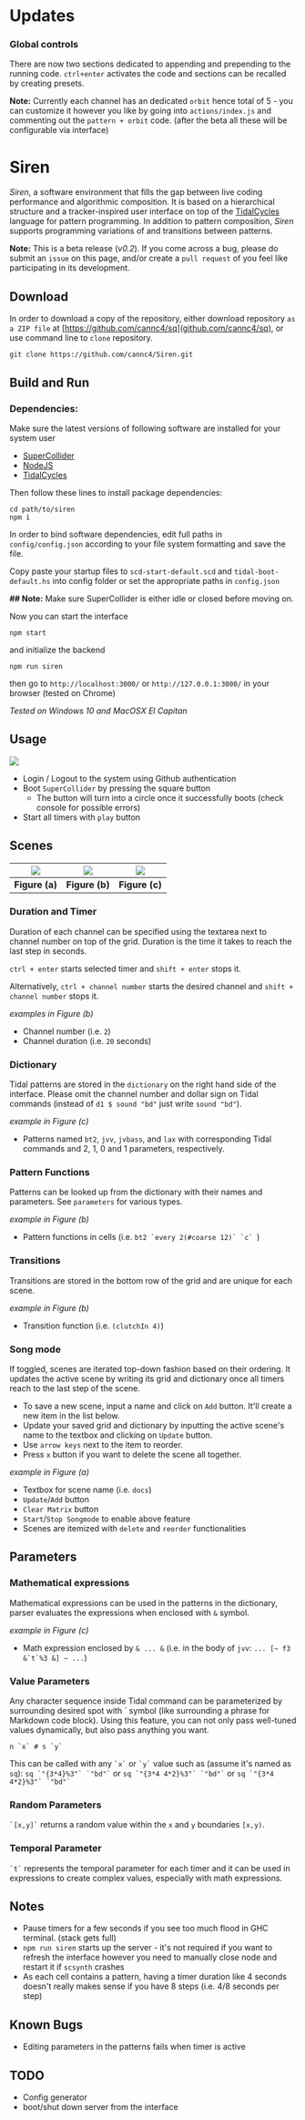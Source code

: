 # Updates
### Global controls
There are now two sections dedicated to appending and prepending to the running code. `ctrl+enter` activates the code and
sections can be recalled by creating presets.

**Note:** Currently each channel has an dedicated `orbit` hence total of 5 - you can customize it however you like by going into `actions/index.js` and commenting out the `pattern + orbit` code. (after the beta all these will be configurable via interface)


# Siren

*Siren*, a software environment that fills the gap between live coding performance and algorithmic composition. It is based on a hierarchical structure and a tracker-inspired user interface on top of the [TidalCycles](https://github.com/tidalcycles/Tidal/) language for pattern programming. In addition to pattern composition, *Siren* supports programming variations of and transitions between patterns.

**Note:** This is a beta release (*v0.2*). If you come across a bug, please do submit an `issue` on this page, and/or create a `pull request` of you feel like participating in its development.

## Download

In order to download a copy of the repository, either download repository `as a ZIP file` at [https://github.com/cannc4/sq](github.com/cannc4/sq), or use command line to `clone` repository.

```
git clone https://github.com/cannc4/Siren.git
```

## Build and Run

### Dependencies:
Make sure the latest versions of following software are installed for your system user

- [SuperCollider](http://supercollider.github.io/download.html)
- [NodeJS](https://nodejs.org/en/download/)
- [TidalCycles](https://tidalcycles.org/getting_started.html)

Then follow these lines to install package dependencies:

```
cd path/to/siren
npm i
```

In order to bind software dependencies, edit full paths in `config/config.json` according to your file system formatting and save the file.

Copy paste your startup files to `scd-start-default.scd` and `tidal-boot-default.hs` into config folder or set the appropriate paths in `config.json`

**## Note:** Make sure SuperCollider is either idle or closed before moving on.

Now you can start the interface
```
npm start
```

and initialize the backend
```
npm run siren
```
then go to `http://localhost:3000/` or `http://127.0.0.1:3000/` in your browser (tested on Chrome)

*Tested on Windows 10 and MacOSX El Capitan*

## Usage

![](src/assets/readme_images/panel.png)
- Login / Logout to the system using Github authentication
- Boot `SuperCollider` by pressing the square button
  + The button will turn into a circle once it successfully boots (check console for possible errors)
- Start all timers with `play` button

## Scenes
| ![](src/assets/readme_images/scenes.png) | ![](src/assets/readme_images/channel.png) | ![](src/assets/readme_images/patterns.png) |   
|---|---|---|
| **Figure (a)** | **Figure (b)** | **Figure (c)** |

### Duration and Timer

Duration of each channel can be specified using the textarea next to channel number on top of the grid. Duration is the time it takes to reach the last step in seconds.

`ctrl + enter` starts selected timer and `shift + enter` stops it.

Alternatively, `ctrl + channel number` starts the desired channel and `shift + channel number` stops it.

*examples in Figure (b)*
- Channel number (i.e. `2`)
- Channel duration (i.e. `20` seconds)

### Dictionary

Tidal patterns are stored in the `dictionary` on the right hand side of the interface. Please omit the channel number and dollar sign on Tidal commands (instead of `d1 $ sound "bd"` just write `sound "bd"`).

*example in Figure (c)*
- Patterns named `bt2`, `jvv`, `jvbass`, and `lax` with corresponding Tidal commands and 2, 1, 0 and 1 parameters, respectively.

### Pattern Functions

Patterns can be looked up from the dictionary with their names and parameters. See `parameters` for various types.

*example in Figure (b)*
- Pattern functions in cells (i.e. ```bt2 `every 2(#coarse 12)` `c` ```)


### Transitions
Transitions are stored in the bottom row of the grid and are unique for each scene.

*example in Figure (b)*
- Transition function (i.e. `(clutchIn 4)`)

### Song mode
If toggled, scenes are iterated top-down fashion based on their ordering. It updates the active scene by writing its grid and dictionary once all timers reach to the last step of the scene.

- To save a new scene, input a name and click on `Add` button. It'll create a new item in the list below.
- Update your saved grid and dictionary by inputting the active scene's name to the textbox and clicking on `Update` button.
- Use `arrow keys` next to the item to reorder.
- Press ` x ` button if you want to delete the scene all together.

*example in Figure (a)*
- Textbox for scene name (i.e. `docs`)
- `Update`/`Add` button
- `Clear Matrix` button
- `Start`/`Stop Songmode` to enable above feature
- Scenes are itemized with `delete` and `reorder` functionalities  

## Parameters
### Mathematical expressions
Mathematical expressions can be used in the patterns in the dictionary, parser evaluates the expressions when enclosed with `&` symbol.

*example in Figure (c)*
- Math expression enclosed by `& ... &` (i.e. in the body of `jvv`: ```... [~ f3 &`t`%3 &] ~ ...```)

### Value Parameters
Any character sequence inside Tidal command can be parameterized by surrounding desired spot with \` symbol (like surrounding a phrase for Markdown code block). Using this feature, you can not only pass well-tuned values dynamically, but also pass anything you want.

```n `x` # s `y` ```

This can be called with any ``` `x` ``` or ``` `y` ``` value such as (assume it's named as `sq`):
``` sq `"{3*4}%3"` `"bd"` ``` or
``` sq `"{3*4 4*2}%3"` `"bd"` ``` or
``` sq `"{3*4 4*2}%3"` `"bd"` ```

### Random Parameters
``` `[x,y]` ``` returns a random value within the `x` and `y` boundaries `[x,y)`.

### Temporal Parameter
``` `t` ``` represents the temporal parameter for each timer and it can be used in expressions to create complex values, especially with math expressions.

## Notes
- Pause timers for a few seconds if you see too much flood in GHC terminal. (stack gets full)
- `npm run siren` starts up the server - it's not required if you want to refresh the interface however you need to manually close node and restart it if `scsynth` crashes
- As each cell contains a pattern, having a timer duration like 4 seconds doesn't really makes sense if you have 8 steps (i.e. 4/8 seconds per step)

## Known Bugs
- Editing parameters in the patterns fails when timer is active

## TODO
- Config generator
- boot/shut down server from the interface
